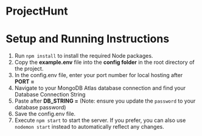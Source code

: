 # ProjectHunt

# Setup and Running Instructions

1. Run ```npm install``` to install the required Node packages.
2. Copy the **example.env** file into the **config folder** in the root directory of the project.
3. In the config.env file, enter your port number for local hosting after ****PORT =****
4. Navigate to your MongoDB Atlas database connection and find your Database Connection String
5. Paste after **DB_STRING =** (Note: ensure you update the `password` to your database password)
6. Save the config.env file.
7. Execute ```npm start``` to start the server. If you prefer, you can also use ```nodemon start``` instead to automatically reflect any changes.
